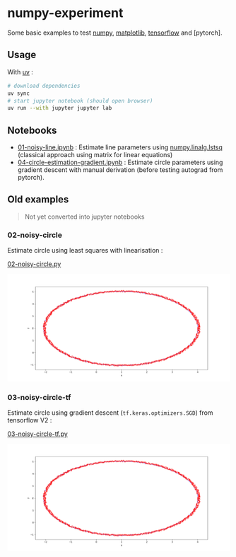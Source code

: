 # numpy-experiment

Some basic examples to test [numpy](https://docs.scipy.org/doc/numpy/user/quickstart.html), [matplotlib](https://matplotlib.org/index.html), [tensorflow](https://www.tensorflow.org/) and [pytorch].

## Usage

With [uv](https://github.com/astral-sh/uv#readme) :

```bash
# download dependencies
uv sync
# start jupyter notebook (should open browser)
uv run --with jupyter jupyter lab
```

## Notebooks

* [01-noisy-line.ipynb](01-noisy-line.ipynb) : Estimate line parameters using [numpy.linalg.lstsq](https://numpy.org/doc/2.1/reference/generated/numpy.linalg.lstsq.html) (classical approach using matrix for linear equations)
* [04-circle-estimation-gradient.ipynb](04-circle-estimation-gradient.ipynb) : Estimate circle parameters using gradient descent with manual derivation (before testing autograd from pytorch).

## Old examples

> Not yet converted into jupyter notebooks

### 02-noisy-circle

Estimate circle using least squares with linearisation :

[02-noisy-circle.py](02-noisy-circle.py)

![data/noisy-circle.png](data/noisy-circle.png)

### 03-noisy-circle-tf

Estimate circle using gradient descent (`tf.keras.optimizers.SGD`) from tensorflow V2 :

[03-noisy-circle-tf.py](03-noisy-circle-tf.py)

![data/noisy-circle.png](data/noisy-circle.png)
